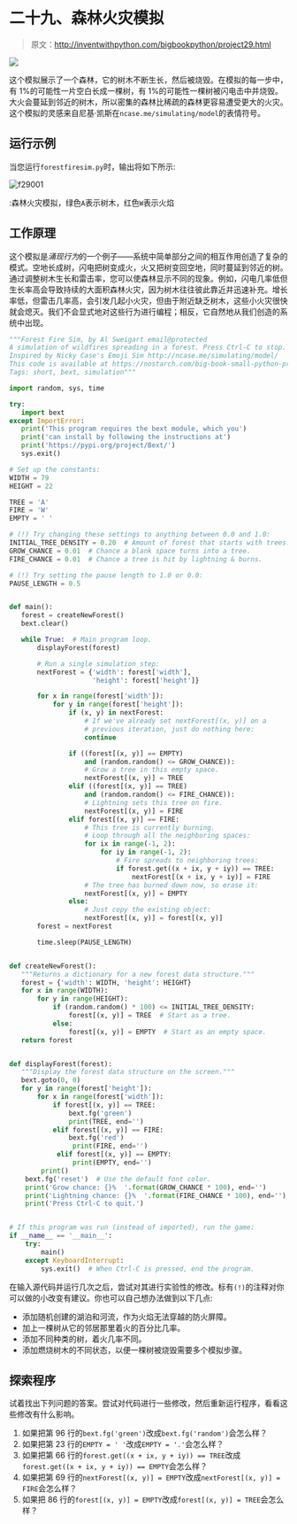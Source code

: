# 二十九、森林火灾模拟

> 原文：<http://inventwithpython.com/bigbookpython/project29.html>

![](img/9d995d63aaead72cad01120081eb8f75.png)

这个模拟展示了一个森林，它的树木不断生长，然后被烧毁。在模拟的每一步中，有 1%的可能性一片空白长成一棵树，有 1%的可能性一棵树被闪电击中并烧毁。大火会蔓延到邻近的树木，所以密集的森林比稀疏的森林更容易遭受更大的火灾。这个模拟的灵感来自尼基·凯斯在`ncase.me/simulating/model`的表情符号。

## 运行示例

当您运行`forestfiresim.py`时，输出将如下所示:

![f29001](img/14feccd29b86617354c4fd6ea863f621.png)

:森林火灾模拟，绿色`A`表示树木，红色`W`表示火焰

## 工作原理

这个模拟是*涌现行为*的一个例子——系统中简单部分之间的相互作用创造了复杂的模式。空地长成树，闪电把树变成火，火又把树变回空地，同时蔓延到邻近的树。通过调整树木生长和雷击率，您可以使森林显示不同的现象。例如，闪电几率低但生长率高会导致持续的大面积森林火灾，因为树木往往彼此靠近并迅速补充。增长率低，但雷击几率高，会引发几起小火灾，但由于附近缺乏树木，这些小火灾很快就会熄灭。我们不会显式地对这些行为进行编程；相反，它自然地从我们创造的系统中出现。

```py
"""Forest Fire Sim, by Al Sweigart email@protected
A simulation of wildfires spreading in a forest. Press Ctrl-C to stop.
Inspired by Nicky Case's Emoji Sim http://ncase.me/simulating/model/
This code is available at https://nostarch.com/big-book-small-python-programming
Tags: short, bext, simulation"""

import random, sys, time

try:
   import bext
except ImportError:
   print('This program requires the bext module, which you')
   print('can install by following the instructions at')
   print('https://pypi.org/project/Bext/')
   sys.exit()

# Set up the constants:
WIDTH = 79
HEIGHT = 22

TREE = 'A'
FIRE = 'W'
EMPTY = ' '

# (!) Try changing these settings to anything between 0.0 and 1.0:
INITIAL_TREE_DENSITY = 0.20  # Amount of forest that starts with trees.
GROW_CHANCE = 0.01  # Chance a blank space turns into a tree.
FIRE_CHANCE = 0.01  # Chance a tree is hit by lightning & burns.

# (!) Try setting the pause length to 1.0 or 0.0:
PAUSE_LENGTH = 0.5


def main():
   forest = createNewForest()
   bext.clear()

   while True:  # Main program loop.
       displayForest(forest)

       # Run a single simulation step:
       nextForest = {'width': forest['width'],
                     'height': forest['height']}

       for x in range(forest['width']):
           for y in range(forest['height']):
               if (x, y) in nextForest:
                   # If we've already set nextForest[(x, y)] on a
                   # previous iteration, just do nothing here:
                   continue

               if ((forest[(x, y)] == EMPTY)
                   and (random.random() <= GROW_CHANCE)):
                   # Grow a tree in this empty space.
                   nextForest[(x, y)] = TREE
               elif ((forest[(x, y)] == TREE)
                   and (random.random() <= FIRE_CHANCE)):
                   # Lightning sets this tree on fire.
                   nextForest[(x, y)] = FIRE
               elif forest[(x, y)] == FIRE:
                   # This tree is currently burning.
                   # Loop through all the neighboring spaces:
                   for ix in range(-1, 2):
                       for iy in range(-1, 2):
                           # Fire spreads to neighboring trees:
                           if forest.get((x + ix, y + iy)) == TREE:
                               nextForest[(x + ix, y + iy)] = FIRE
                   # The tree has burned down now, so erase it:
                   nextForest[(x, y)] = EMPTY
               else:
                   # Just copy the existing object:
                   nextForest[(x, y)] = forest[(x, y)]
       forest = nextForest

       time.sleep(PAUSE_LENGTH)


def createNewForest():
   """Returns a dictionary for a new forest data structure."""
   forest = {'width': WIDTH, 'height': HEIGHT}
   for x in range(WIDTH):
       for y in range(HEIGHT):
           if (random.random() * 100) <= INITIAL_TREE_DENSITY:
               forest[(x, y)] = TREE  # Start as a tree.
           else:
               forest[(x, y)] = EMPTY  # Start as an empty space.
   return forest


def displayForest(forest):
   """Display the forest data structure on the screen."""
   bext.goto(0, 0)
   for y in range(forest['height']):
       for x in range(forest['width']):
           if forest[(x, y)] == TREE:
               bext.fg('green')
               print(TREE, end='')
           elif forest[(x, y)] == FIRE:
               bext.fg('red')
                print(FIRE, end='')
            elif forest[(x, y)] == EMPTY:
                print(EMPTY, end='')
        print()
    bext.fg('reset')  # Use the default font color.
    print('Grow chance: {}%  '.format(GROW_CHANCE * 100), end='')
    print('Lightning chance: {}%  '.format(FIRE_CHANCE * 100), end='')
    print('Press Ctrl-C to quit.')


# If this program was run (instead of imported), run the game:
if __name__ == '__main__':
    try:
        main()
    except KeyboardInterrupt:
        sys.exit()  # When Ctrl-C is pressed, end the program. 
```

在输入源代码并运行几次之后，尝试对其进行实验性的修改。标有`(!)`的注释对你可以做的小改变有建议。你也可以自己想办法做到以下几点:

*   添加随机创建的湖泊和河流，作为火焰无法穿越的防火屏障。
*   加上一棵树从它的邻居那里着火的百分比几率。
*   添加不同种类的树，着火几率不同。
*   添加燃烧树木的不同状态，以便一棵树被烧毁需要多个模拟步骤。

## 探索程序

试着找出下列问题的答案。尝试对代码进行一些修改，然后重新运行程序，看看这些修改有什么影响。

1.  如果把第 96 行的`bext.fg('green')`改成`bext.fg('random')`会怎么样？
2.  如果把第 23 行的`EMPTY = ' '`改成`EMPTY = '.'`会怎么样？
3.  如果把第 66 行的`forest.get((x + ix, y + iy)) == TREE`改成`forest.get((x + ix, y + iy)) == EMPTY`会怎么样？
4.  如果把第 69 行的`nextForest[(x, y)] = EMPTY`改成`nextForest[(x, y)] = FIRE`会怎么样？
5.  如果把 86 行的`forest[(x, y)] = EMPTY`改成`forest[(x, y)] = TREE`会怎么样？